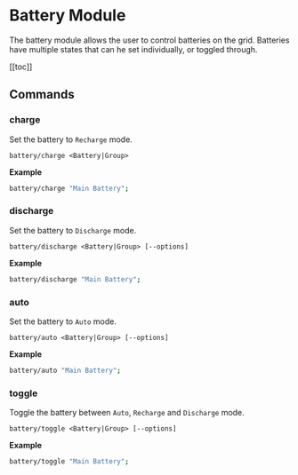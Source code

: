 # Battery Module
<!-- [< Modules](../Modules.md) -->

The battery module allows the user to control batteries on the grid.  Batteries have multiple states that can he set individually, or toggled through.

[[toc]]

## Commands

### charge
Set the battery to `Recharge` mode.

```
battery/charge <Battery|Group>
```

**Example**
```bash title="Terminal"
battery/charge "Main Battery";
```

### discharge
Set the battery to `Discharge` mode.

```
battery/discharge <Battery|Group> [--options]
```

**Example**
```bash title="Terminal"
battery/discharge "Main Battery";
```

### auto
Set the battery to `Auto` mode.

```
battery/auto <Battery|Group> [--options]
```

**Example**
```bash title="Terminal"
battery/auto "Main Battery";
```

### toggle
Toggle the battery between `Auto`, `Recharge` and `Discharge` mode.

```
battery/toggle <Battery|Group> [--options]
```

**Example**
```bash title="Terminal"
battery/toggle "Main Battery";
```


